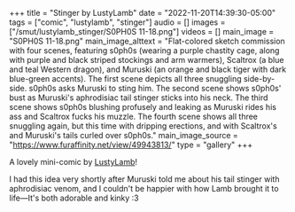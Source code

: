 +++
title = "Stinger by LustyLamb"
date = "2022-11-20T14:39:30-05:00"
tags = ["comic", "lustylamb", "stinger"]
audio = []
images = ["/smut/lustylamb_stinger/S0PH0S 11-18.png"]
videos = []
main_image = "S0PH0S 11-18.png"
main_image_alttext = "Flat-colored sketch commission with four scenes, featuring s0ph0s (wearing a purple chastity cage, along with purple and black striped stockings and arm warmers), Scaltrox (a blue and teal Western dragon), and Muruski (an orange and black tiger with dark blue-green accents).  The first scene depicts all three snuggling side-by-side.  s0ph0s asks Muruski to sting him.  The second scene shows s0ph0s' bust as Muruski's aphrodisiac tail stinger sticks into his neck.  The third scene shows s0ph0s blushing profusely and leaking as Muruski rides his ass and Scaltrox fucks his muzzle.  The fourth scene shows all three snuggling again, but this time with dripping erections, and with Scaltrox's and Muruski's tails curled over s0ph0s."
main_image_source = "https://www.furaffinity.net/view/49943813/"
type = "gallery"
+++

A lovely mini-comic by [LustyLamb](https://www.furaffinity.net/user/lustylamb)!<!--more-->

I had this idea very shortly after Muruski told me about his tail stinger with aphrodisiac venom, and I couldn't be happier with how Lamb brought it to life—It's both adorable and kinky :3
